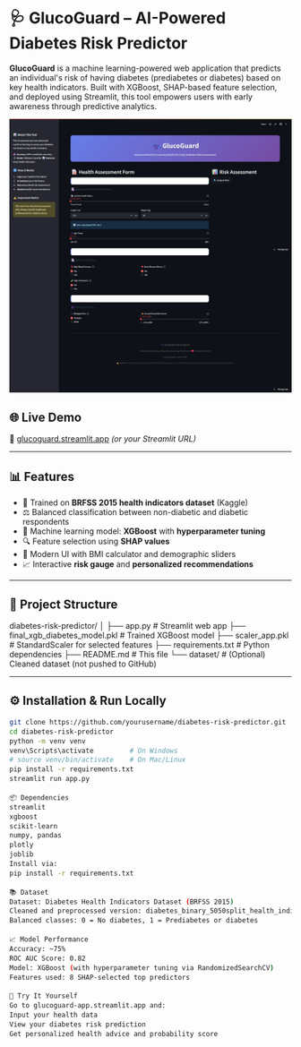# 🩺 GlucoGuard – AI-Powered Diabetes Risk Predictor

**GlucoGuard** is a machine learning-powered web application that predicts an individual's risk of having diabetes (prediabetes or diabetes) based on key health indicators. Built with XGBoost, SHAP-based feature selection, and deployed using Streamlit, this tool empowers users with early awareness through predictive analytics.

![GlucoGuard Screenshot](./glucoguard.png)

## 🌐 Live Demo
🔗 [glucoguard.streamlit.app](https://glucoguard-app.streamlit.app) *(or your Streamlit URL)*

---

## 📊 Features

- 🧠 Trained on **BRFSS 2015 health indicators dataset** (Kaggle)
- ⚖️ Balanced classification between non-diabetic and diabetic respondents
- 🚀 Machine learning model: **XGBoost** with **hyperparameter tuning**
- 🔍 Feature selection using **SHAP values**
- 🎨 Modern UI with BMI calculator and demographic sliders
- 📈 Interactive **risk gauge** and **personalized recommendations**

---

## 📁 Project Structure

diabetes-risk-predictor/
│
├── app.py # Streamlit web app
├── final_xgb_diabetes_model.pkl # Trained XGBoost model
├── scaler_app.pkl # StandardScaler for selected features
├── requirements.txt # Python dependencies
├── README.md # This file
└── dataset/ # (Optional) Cleaned dataset (not pushed to GitHub)


---

## ⚙️ Installation & Run Locally

```bash
git clone https://github.com/yourusername/diabetes-risk-predictor.git
cd diabetes-risk-predictor
python -m venv venv
venv\Scripts\activate         # On Windows
# source venv/bin/activate    # On Mac/Linux
pip install -r requirements.txt
streamlit run app.py

📦 Dependencies
streamlit
xgboost
scikit-learn
numpy, pandas
plotly
joblib
Install via:
pip install -r requirements.txt

📚 Dataset
Dataset: Diabetes Health Indicators Dataset (BRFSS 2015)
Cleaned and preprocessed version: diabetes_binary_5050split_health_indicators_BRFSS2015.csv
Balanced classes: 0 = No diabetes, 1 = Prediabetes or diabetes

📈 Model Performance
Accuracy: ~75%
ROC AUC Score: 0.82
Model: XGBoost (with hyperparameter tuning via RandomizedSearchCV)
Features used: 8 SHAP-selected top predictors

🧪 Try It Yourself
Go to glucoguard-app.streamlit.app and:
Input your health data
View your diabetes risk prediction
Get personalized health advice and probability score

